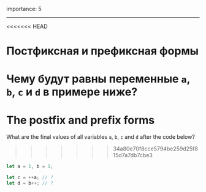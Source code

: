 importance: 5

---

<<<<<<< HEAD
# Постфиксная и префиксная формы

Чему будут равны переменные `a`, `b`, `c` и `d` в примере ниже?
=======
# The postfix and prefix forms

What are the final values of all variables `a`, `b`, `c` and `d` after the code below?
>>>>>>> 34a80e70f8cce5794be259d25f815d7a7db7cbe3

```js
let a = 1, b = 1;

let c = ++a; // ?
let d = b++; // ?
```
